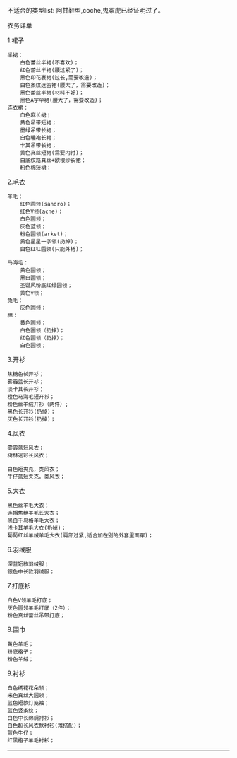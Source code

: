 不适合的类型list:
阿甘鞋型,coche,鬼冢虎已经证明过了。


衣务详单

1.裙子

```
半裙：
    白色蕾丝半裙(不喜欢)；
    红色蕾丝半裙(腰过紧了)；
    黑色印花裹裙(过长,需要改造)；
    白色条纹迷笛裙(腰大了，需要改造)；
    黑色蕾丝半裙(材料不好)；
    黑色A字伞裙(腰大了，需要改造)；
连衣裙：
    白色麻长裙；
    黄色吊带短裙；
    墨绿吊带长裙；
    白色睡袍长裙；
    卡其吊带长裙；
    黄色真丝短裙(需要内衬)；
    白底纹路真丝+欧根纱长裙；
    粉色棉短裙；
```

2.毛衣

```mel
羊毛：
    红色圆领(sandro)；
    红色V领(acne)；
    白色圆领；
    灰色蓝领；
    粉色圆领(arket)；
    黄色星星一字领(扔掉)；
    白色红杠圆领(只能外搭)；
    
马海毛：
    黄色圆领；
    黑白圆领；
    圣诞风粉底红绿圆领；
    黄色v领；
兔毛：
    灰色圆领；
棉：
    黄色圆领；
    白色圆领（扔掉）；
    红色圆领（扔掉）；
    白色圆领；    

```

3.开衫

```
焦糖色长开衫；
雾霾蓝长开衫；
淡卡其长开衫；
橙色马海毛短开衫；
粉色丝羊绒开衫（两件）;
黑色长开衫(扔掉)；
灰色长开衫(扔掉)；
```

4.风衣

```
雾霾蓝短风衣；
树林迷彩长风衣；

白色短夹克，类风衣；
牛仔蓝短夹克，类风衣；
```

5.大衣

```
黑色丝羊毛大衣；
连帽焦糖羊毛长大衣；
黑白千鸟格羊毛大衣；
浅卡其羊毛大衣(扔掉)；
葡萄红丝羊绒羊毛大衣(肩部过紧,适合加在别的外套里面穿)；
```

6.羽绒服

```羽绒服
深蓝短款羽绒服；
银色中长款羽绒服；
```

7.打底衫

```
白色V领羊毛打底；
灰色圆领羊毛打底（2件）；
粉色真丝蕾丝吊带打底；
```

8.围巾

```
黄色羊毛；
粉底格子；
粉色羊绒；
```
9.衬衫
```
白色绣花花朵领；
米色真丝大圆领；
蓝色短款灯笼袖；
蓝色竖条纹；
白色中长绵绸衬衫；
白色超长风衣款衬衫(难搭配)；
蓝色牛仔；
红黑格子羊毛衬衫；
```









---


